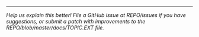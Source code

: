 
***

_Help us explain this better! File a GitHub issue at REPO/issues if you have suggestions, or submit a patch with improvements to the REPO/blob/master/docs/TOPIC.EXT file._
